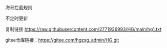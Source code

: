 海哥拦截规则

不定时更新

复制链接 https://raw.githubusercontent.com/2771936993/HG/main/hg1.txt

gitee仓库链接：https://gitee.com/hgzsg_admin/HG.git

